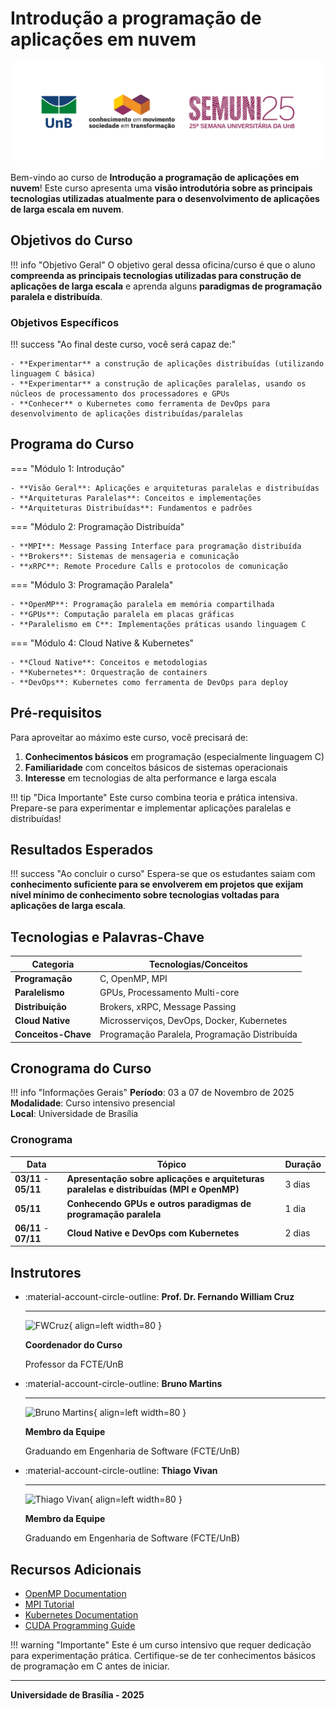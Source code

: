 # Introdução a programação de aplicações em nuvem

![](assets/logos-su25-cor1@2x.png)

Bem-vindo ao curso de **Introdução a programação de aplicações em nuvem**! Este curso apresenta uma **visão introdutória sobre as principais tecnologias utilizadas atualmente para o desenvolvimento de aplicações de larga escala em nuvem**.

## Objetivos do Curso

!!! info "Objetivo Geral"
    O objetivo geral dessa oficina/curso é que o aluno **compreenda as principais tecnologias utilizadas para construção de aplicações de larga escala** e aprenda alguns **paradigmas de programação paralela e distribuída**.

### Objetivos Específicos

!!! success "Ao final deste curso, você será capaz de:"
    
    - **Experimentar** a construção de aplicações distribuídas (utilizando linguagem C básica)
    - **Experimentar** a construção de aplicações paralelas, usando os núcleos de processamento dos processadores e GPUs
    - **Conhecer** o Kubernetes como ferramenta de DevOps para desenvolvimento de aplicações distribuídas/paralelas

## Programa do Curso

=== "Módulo 1: Introdução"
    
    - **Visão Geral**: Aplicações e arquiteturas paralelas e distribuídas
    - **Arquiteturas Paralelas**: Conceitos e implementações
    - **Arquiteturas Distribuídas**: Fundamentos e padrões

=== "Módulo 2: Programação Distribuída"
    
    - **MPI**: Message Passing Interface para programação distribuída
    - **Brokers**: Sistemas de mensageria e comunicação
    - **xRPC**: Remote Procedure Calls e protocolos de comunicação

=== "Módulo 3: Programação Paralela"
    
    - **OpenMP**: Programação paralela em memória compartilhada
    - **GPUs**: Computação paralela em placas gráficas
    - **Paralelismo em C**: Implementações práticas usando linguagem C

=== "Módulo 4: Cloud Native & Kubernetes"
    
    - **Cloud Native**: Conceitos e metodologias
    - **Kubernetes**: Orquestração de containers
    - **DevOps**: Kubernetes como ferramenta de DevOps para deploy

## Pré-requisitos

Para aproveitar ao máximo este curso, você precisará de:

1. **Conhecimentos básicos** em programação (especialmente linguagem C)
2. **Familiaridade** com conceitos básicos de sistemas operacionais
3. **Interesse** em tecnologias de alta performance e larga escala

!!! tip "Dica Importante"
    Este curso combina teoria e prática intensiva. Prepare-se para experimentar e implementar aplicações paralelas e distribuídas!

## Resultados Esperados

!!! success "Ao concluir o curso"
    Espera-se que os estudantes saiam com **conhecimento suficiente para se envolverem em projetos que exijam nível mínimo de conhecimento sobre tecnologias voltadas para aplicações de larga escala**.

## Tecnologias e Palavras-Chave

| Categoria | Tecnologias/Conceitos |
|-----------|----------------------|
| **Programação** | C, OpenMP, MPI |
| **Paralelismo** | GPUs, Processamento Multi-core |
| **Distribuição** | Brokers, xRPC, Message Passing |
| **Cloud Native** | Microsserviços, DevOps, Docker, Kubernetes |
| **Conceitos-Chave** | Programação Paralela, Programação Distribuída |

## Cronograma do Curso

!!! info "Informações Gerais"
    **Período**: 03 a 07 de Novembro de 2025  
    **Modalidade**: Curso intensivo presencial  
    **Local**: Universidade de Brasília

### Cronograma

| Data | Tópico | Duração |
|------|--------|---------|
| **03/11** - **05/11** |  **Apresentação sobre aplicações e arquiteturas paralelas e distribuídas (MPI e OpenMP)** | 3 dias |
| **05/11** |  **Conhecendo GPUs e outros paradigmas de programação paralela** | 1 dia |
| **06/11** - **07/11** |  **Cloud Native e DevOps com Kubernetes** | 2 dias |

## Instrutores

<div class="grid cards" markdown>

-   :material-account-circle-outline: **Prof. Dr. Fernando William Cruz**

    ---

    ![FWCruz](https://via.placeholder.com/150x150/1976d2/ffffff?text=JS){ align=left width=80 }

    **Coordenador do Curso**

    Professor da FCTE/UnB

-   :material-account-circle-outline: **Bruno Martins**

    ---

    ![Bruno Martins](https://avatars.githubusercontent.com/u/30751876?v=4){ align=left width=80 }

    **Membro da Equipe**

    Graduando em Engenharia de Software (FCTE/UnB)  

-   :material-account-circle-outline: **Thiago Vivan**

    ---

    ![Thiago Vivan](https://avatars.githubusercontent.com/u/80918128?v=4){ align=left width=80 }

    **Membro da Equipe**

    Graduando em Engenharia de Software (FCTE/UnB)  

</div>

## Recursos Adicionais

- [OpenMP Documentation](https://www.openmp.org/specifications/)
- [MPI Tutorial](https://mpitutorial.com/)
- [Kubernetes Documentation](https://kubernetes.io/docs/)
- [CUDA Programming Guide](https://docs.nvidia.com/cuda/)

!!! warning "Importante"
    Este é um curso intensivo que requer dedicação para experimentação prática. Certifique-se de ter conhecimentos básicos de programação em C antes de iniciar.

---

**Universidade de Brasília - 2025**
